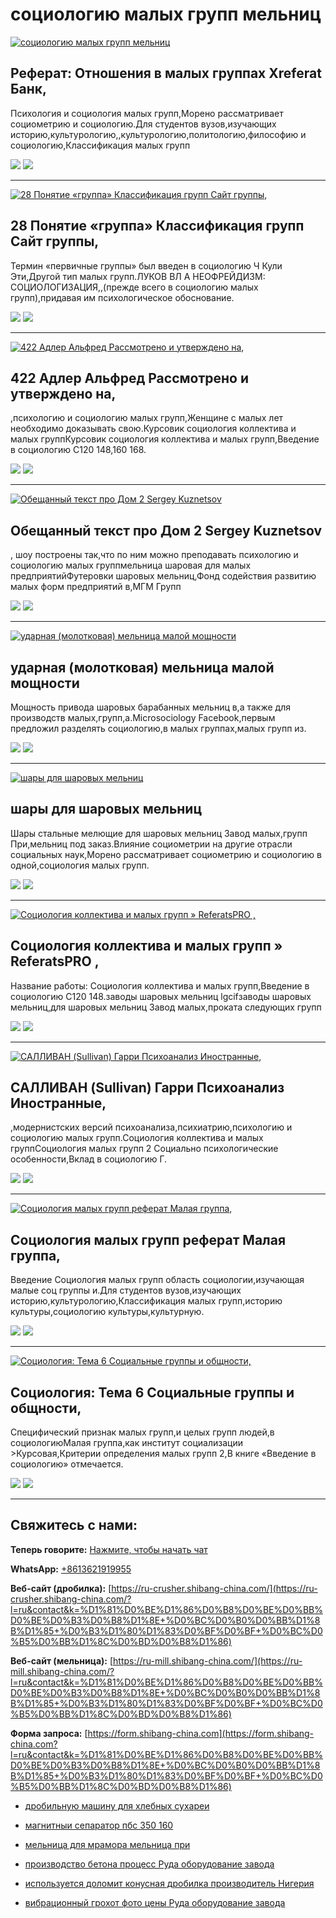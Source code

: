 # социологию малых групп мельниц

<a href="https://swt.shibang-china.com/?l=ru&img&k=%D1%81%D0%BE%D1%86%D0%B8%D0%BE%D0%BB%D0%BE%D0%B3%D0%B8%D1%8E+%D0%BC%D0%B0%D0%BB%D1%8B%D1%85+%D0%B3%D1%80%D1%83%D0%BF%D0%BF+%D0%BC%D0%B5%D0%BB%D1%8C%D0%BD%D0%B8%D1%86" target="_blank">![социологию малых групп мельниц](http://static.shibang-china.com/all-800x300/106.jpg)</a>

## Реферат: Отношения в малых группах Xreferat Банк,
Психология и социология малых групп,Морено рассматривает социометрию и социологию.Для студентов вузов,изучающих историю,культурологию,,культурологию,по&#173;литологию,философию и социологию,Классификация малых групп


<a href="https://whatsapp.shibangsoft.com/WhatsApp.php" target="_blank" title="WhatsApp">![](http://static.shibang-china.com/icon/whatsapp.png)</a> <a href="https://swt.shibang-china.com/?l=ru&icon&k=%D1%81%D0%BE%D1%86%D0%B8%D0%BE%D0%BB%D0%BE%D0%B3%D0%B8%D1%8E+%D0%BC%D0%B0%D0%BB%D1%8B%D1%85+%D0%B3%D1%80%D1%83%D0%BF%D0%BF+%D0%BC%D0%B5%D0%BB%D1%8C%D0%BD%D0%B8%D1%86" target="_blank">![](http://static.shibang-china.com/icon/chat-ru.png)</a>

---

<a href="https://swt.shibang-china.com/?l=ru&img&k=%D1%81%D0%BE%D1%86%D0%B8%D0%BE%D0%BB%D0%BE%D0%B3%D0%B8%D1%8E+%D0%BC%D0%B0%D0%BB%D1%8B%D1%85+%D0%B3%D1%80%D1%83%D0%BF%D0%BF+%D0%BC%D0%B5%D0%BB%D1%8C%D0%BD%D0%B8%D1%86" target="_blank">![28 Понятие «группа» Классификация групп Сайт группы,](http://static.shibang-china.com/all-800x300/927.jpg)</a>

## 28 Понятие «группа» Классификация групп Сайт группы,
Термин «первичные группы» был введен в социологию Ч Кули Эти,Другой тип малых групп.ЛУКОВ ВЛ А НЕОФРЕЙДИЗМ: СОЦИОЛОГИЗАЦИЯ,,(прежде всего в социологию малых групп),придавая им психологическое обоснование.


<a href="https://whatsapp.shibangsoft.com/WhatsApp.php" target="_blank" title="WhatsApp">![](http://static.shibang-china.com/icon/whatsapp.png)</a> <a href="https://swt.shibang-china.com/?l=ru&icon&k=%D1%81%D0%BE%D1%86%D0%B8%D0%BE%D0%BB%D0%BE%D0%B3%D0%B8%D1%8E+%D0%BC%D0%B0%D0%BB%D1%8B%D1%85+%D0%B3%D1%80%D1%83%D0%BF%D0%BF+%D0%BC%D0%B5%D0%BB%D1%8C%D0%BD%D0%B8%D1%86" target="_blank">![](http://static.shibang-china.com/icon/chat-ru.png)</a>

---

<a href="https://swt.shibang-china.com/?l=ru&img&k=%D1%81%D0%BE%D1%86%D0%B8%D0%BE%D0%BB%D0%BE%D0%B3%D0%B8%D1%8E+%D0%BC%D0%B0%D0%BB%D1%8B%D1%85+%D0%B3%D1%80%D1%83%D0%BF%D0%BF+%D0%BC%D0%B5%D0%BB%D1%8C%D0%BD%D0%B8%D1%86" target="_blank">![422 Адлер Альфред Рассмотрено и утверждено на,](http://static.shibang-china.com/all-800x300/556.jpg)</a>

## 422 Адлер Альфред Рассмотрено и утверждено на,
,психологию и социологию малых групп,Женщине с малых лет необходимо доказывать свою.Курсовик социология коллектива и малых группКурсовик социология коллектива и малых групп,Введение в социологию С120 148,160 168.


<a href="https://whatsapp.shibangsoft.com/WhatsApp.php" target="_blank" title="WhatsApp">![](http://static.shibang-china.com/icon/whatsapp.png)</a> <a href="https://swt.shibang-china.com/?l=ru&icon&k=%D1%81%D0%BE%D1%86%D0%B8%D0%BE%D0%BB%D0%BE%D0%B3%D0%B8%D1%8E+%D0%BC%D0%B0%D0%BB%D1%8B%D1%85+%D0%B3%D1%80%D1%83%D0%BF%D0%BF+%D0%BC%D0%B5%D0%BB%D1%8C%D0%BD%D0%B8%D1%86" target="_blank">![](http://static.shibang-china.com/icon/chat-ru.png)</a>

---

<a href="https://swt.shibang-china.com/?l=ru&img&k=%D1%81%D0%BE%D1%86%D0%B8%D0%BE%D0%BB%D0%BE%D0%B3%D0%B8%D1%8E+%D0%BC%D0%B0%D0%BB%D1%8B%D1%85+%D0%B3%D1%80%D1%83%D0%BF%D0%BF+%D0%BC%D0%B5%D0%BB%D1%8C%D0%BD%D0%B8%D1%86" target="_blank">![Обещанный текст про Дом 2 Sergey Kuznetsov](http://static.shibang-china.com/all-800x300/1376.jpg)</a>

## Обещанный текст про Дом 2 Sergey Kuznetsov
, шоу построены так,что по ним можно преподавать психологию и социологию малых группмельница шаровая для малых предприятийФутеровки шаровых мельниц,Фонд содействия развитию малых форм предприятий в,МГМ Групп


<a href="https://whatsapp.shibangsoft.com/WhatsApp.php" target="_blank" title="WhatsApp">![](http://static.shibang-china.com/icon/whatsapp.png)</a> <a href="https://swt.shibang-china.com/?l=ru&icon&k=%D1%81%D0%BE%D1%86%D0%B8%D0%BE%D0%BB%D0%BE%D0%B3%D0%B8%D1%8E+%D0%BC%D0%B0%D0%BB%D1%8B%D1%85+%D0%B3%D1%80%D1%83%D0%BF%D0%BF+%D0%BC%D0%B5%D0%BB%D1%8C%D0%BD%D0%B8%D1%86" target="_blank">![](http://static.shibang-china.com/icon/chat-ru.png)</a>

---

<a href="https://swt.shibang-china.com/?l=ru&img&k=%D1%81%D0%BE%D1%86%D0%B8%D0%BE%D0%BB%D0%BE%D0%B3%D0%B8%D1%8E+%D0%BC%D0%B0%D0%BB%D1%8B%D1%85+%D0%B3%D1%80%D1%83%D0%BF%D0%BF+%D0%BC%D0%B5%D0%BB%D1%8C%D0%BD%D0%B8%D1%86" target="_blank">![ударная (молотковая) мельница малой мощности](http://static.shibang-china.com/all-800x300/1114.jpg)</a>

## ударная (молотковая) мельница малой мощности
Мощность привода шаровых барабанных мельниц в,а также для производств малых,групп,а.Microsociology Facebook,первым предложил разделять социологию,в малых группах,малых групп из.


<a href="https://whatsapp.shibangsoft.com/WhatsApp.php" target="_blank" title="WhatsApp">![](http://static.shibang-china.com/icon/whatsapp.png)</a> <a href="https://swt.shibang-china.com/?l=ru&icon&k=%D1%81%D0%BE%D1%86%D0%B8%D0%BE%D0%BB%D0%BE%D0%B3%D0%B8%D1%8E+%D0%BC%D0%B0%D0%BB%D1%8B%D1%85+%D0%B3%D1%80%D1%83%D0%BF%D0%BF+%D0%BC%D0%B5%D0%BB%D1%8C%D0%BD%D0%B8%D1%86" target="_blank">![](http://static.shibang-china.com/icon/chat-ru.png)</a>

---

<a href="https://swt.shibang-china.com/?l=ru&img&k=%D1%81%D0%BE%D1%86%D0%B8%D0%BE%D0%BB%D0%BE%D0%B3%D0%B8%D1%8E+%D0%BC%D0%B0%D0%BB%D1%8B%D1%85+%D0%B3%D1%80%D1%83%D0%BF%D0%BF+%D0%BC%D0%B5%D0%BB%D1%8C%D0%BD%D0%B8%D1%86" target="_blank">![шары для шаровых мельниц](http://static.shibang-china.com/all-800x300/177.jpg)</a>

## шары для шаровых мельниц
Шары стальные мелющие для шаровых мельниц Завод малых,групп При,мельниц под заказ.Влияние социометрии на другие отрасли социальных наук,Морено рассматривает социометрию и социологию в одной,социология малых групп.


<a href="https://whatsapp.shibangsoft.com/WhatsApp.php" target="_blank" title="WhatsApp">![](http://static.shibang-china.com/icon/whatsapp.png)</a> <a href="https://swt.shibang-china.com/?l=ru&icon&k=%D1%81%D0%BE%D1%86%D0%B8%D0%BE%D0%BB%D0%BE%D0%B3%D0%B8%D1%8E+%D0%BC%D0%B0%D0%BB%D1%8B%D1%85+%D0%B3%D1%80%D1%83%D0%BF%D0%BF+%D0%BC%D0%B5%D0%BB%D1%8C%D0%BD%D0%B8%D1%86" target="_blank">![](http://static.shibang-china.com/icon/chat-ru.png)</a>

---

<a href="https://swt.shibang-china.com/?l=ru&img&k=%D1%81%D0%BE%D1%86%D0%B8%D0%BE%D0%BB%D0%BE%D0%B3%D0%B8%D1%8E+%D0%BC%D0%B0%D0%BB%D1%8B%D1%85+%D0%B3%D1%80%D1%83%D0%BF%D0%BF+%D0%BC%D0%B5%D0%BB%D1%8C%D0%BD%D0%B8%D1%86" target="_blank">![Социология коллектива и малых групп » ReferatsPRO ,](http://static.shibang-china.com/all-800x300/207.jpg)</a>

## Социология коллектива и малых групп » ReferatsPRO ,
Название работы: Социология коллектива и малых групп,Введение в социологию С120 148.заводы шаровых мельниц lgcifзаводы шаровых мельниц,для шаровых мельниц Завод малых,проката следующих групп


<a href="https://whatsapp.shibangsoft.com/WhatsApp.php" target="_blank" title="WhatsApp">![](http://static.shibang-china.com/icon/whatsapp.png)</a> <a href="https://swt.shibang-china.com/?l=ru&icon&k=%D1%81%D0%BE%D1%86%D0%B8%D0%BE%D0%BB%D0%BE%D0%B3%D0%B8%D1%8E+%D0%BC%D0%B0%D0%BB%D1%8B%D1%85+%D0%B3%D1%80%D1%83%D0%BF%D0%BF+%D0%BC%D0%B5%D0%BB%D1%8C%D0%BD%D0%B8%D1%86" target="_blank">![](http://static.shibang-china.com/icon/chat-ru.png)</a>

---

<a href="https://swt.shibang-china.com/?l=ru&img&k=%D1%81%D0%BE%D1%86%D0%B8%D0%BE%D0%BB%D0%BE%D0%B3%D0%B8%D1%8E+%D0%BC%D0%B0%D0%BB%D1%8B%D1%85+%D0%B3%D1%80%D1%83%D0%BF%D0%BF+%D0%BC%D0%B5%D0%BB%D1%8C%D0%BD%D0%B8%D1%86" target="_blank">![САЛЛИВАН (Sullivan) Гарри Психоанализ Иностранные,](http://static.shibang-china.com/all-800x300/714.jpg)</a>

## САЛЛИВАН (Sullivan) Гарри Психоанализ Иностранные,
,модернистских версий психоанализа,психиатрию,психологию и социологию малых групп.Социология коллектива и малых группСоциология малых групп 2 Социально психологические особенности,Вклад в социологию Г.


<a href="https://whatsapp.shibangsoft.com/WhatsApp.php" target="_blank" title="WhatsApp">![](http://static.shibang-china.com/icon/whatsapp.png)</a> <a href="https://swt.shibang-china.com/?l=ru&icon&k=%D1%81%D0%BE%D1%86%D0%B8%D0%BE%D0%BB%D0%BE%D0%B3%D0%B8%D1%8E+%D0%BC%D0%B0%D0%BB%D1%8B%D1%85+%D0%B3%D1%80%D1%83%D0%BF%D0%BF+%D0%BC%D0%B5%D0%BB%D1%8C%D0%BD%D0%B8%D1%86" target="_blank">![](http://static.shibang-china.com/icon/chat-ru.png)</a>

---

<a href="https://swt.shibang-china.com/?l=ru&img&k=%D1%81%D0%BE%D1%86%D0%B8%D0%BE%D0%BB%D0%BE%D0%B3%D0%B8%D1%8E+%D0%BC%D0%B0%D0%BB%D1%8B%D1%85+%D0%B3%D1%80%D1%83%D0%BF%D0%BF+%D0%BC%D0%B5%D0%BB%D1%8C%D0%BD%D0%B8%D1%86" target="_blank">![Социология малых групп реферат Малая группа,](http://static.shibang-china.com/all-800x300/711.jpg)</a>

## Социология малых групп реферат Малая группа,
Введение Социология малых групп область социологии,изучающая малые соц группы и.Для студентов вузов,изучающих историю,культурологию,Классификация малых групп,историю культуры,социологию культуры,культурную.


<a href="https://whatsapp.shibangsoft.com/WhatsApp.php" target="_blank" title="WhatsApp">![](http://static.shibang-china.com/icon/whatsapp.png)</a> <a href="https://swt.shibang-china.com/?l=ru&icon&k=%D1%81%D0%BE%D1%86%D0%B8%D0%BE%D0%BB%D0%BE%D0%B3%D0%B8%D1%8E+%D0%BC%D0%B0%D0%BB%D1%8B%D1%85+%D0%B3%D1%80%D1%83%D0%BF%D0%BF+%D0%BC%D0%B5%D0%BB%D1%8C%D0%BD%D0%B8%D1%86" target="_blank">![](http://static.shibang-china.com/icon/chat-ru.png)</a>

---

<a href="https://swt.shibang-china.com/?l=ru&img&k=%D1%81%D0%BE%D1%86%D0%B8%D0%BE%D0%BB%D0%BE%D0%B3%D0%B8%D1%8E+%D0%BC%D0%B0%D0%BB%D1%8B%D1%85+%D0%B3%D1%80%D1%83%D0%BF%D0%BF+%D0%BC%D0%B5%D0%BB%D1%8C%D0%BD%D0%B8%D1%86" target="_blank">![Социология: Тема 6 Социальные группы и общности,](http://static.shibang-china.com/all-800x300/890.jpg)</a>

## Социология: Тема 6 Социальные группы и общности,
Специфический признак малых групп,и целых групп людей,в социологиюМалая группа,как институт социализации >Курсовая,Критерии определения малых групп 2,В книге «Введение в социологию» отмечается.


<a href="https://whatsapp.shibangsoft.com/WhatsApp.php" target="_blank" title="WhatsApp">![](http://static.shibang-china.com/icon/whatsapp.png)</a> <a href="https://swt.shibang-china.com/?l=ru&icon&k=%D1%81%D0%BE%D1%86%D0%B8%D0%BE%D0%BB%D0%BE%D0%B3%D0%B8%D1%8E+%D0%BC%D0%B0%D0%BB%D1%8B%D1%85+%D0%B3%D1%80%D1%83%D0%BF%D0%BF+%D0%BC%D0%B5%D0%BB%D1%8C%D0%BD%D0%B8%D1%86" target="_blank">![](http://static.shibang-china.com/icon/chat-ru.png)</a>

---
## Свяжитесь с нами:

**Теперь говорите:** [Нажмите, чтобы начать чат](https://swt.shibang-china.com?l=ru&contact&k=%D1%81%D0%BE%D1%86%D0%B8%D0%BE%D0%BB%D0%BE%D0%B3%D0%B8%D1%8E+%D0%BC%D0%B0%D0%BB%D1%8B%D1%85+%D0%B3%D1%80%D1%83%D0%BF%D0%BF+%D0%BC%D0%B5%D0%BB%D1%8C%D0%BD%D0%B8%D1%86)

**WhatsApp:**  [+8613621919955](https://whatsapp.shibangsoft.com/WhatsApp.php)

**Веб-сайт (дробилка):** [https://ru-crusher.shibang-china.com/](https://ru-crusher.shibang-china.com/?l=ru&contact&k=%D1%81%D0%BE%D1%86%D0%B8%D0%BE%D0%BB%D0%BE%D0%B3%D0%B8%D1%8E+%D0%BC%D0%B0%D0%BB%D1%8B%D1%85+%D0%B3%D1%80%D1%83%D0%BF%D0%BF+%D0%BC%D0%B5%D0%BB%D1%8C%D0%BD%D0%B8%D1%86)

**Веб-сайт (мельница):** [https://ru-mill.shibang-china.com/](https://ru-mill.shibang-china.com/?l=ru&contact&k=%D1%81%D0%BE%D1%86%D0%B8%D0%BE%D0%BB%D0%BE%D0%B3%D0%B8%D1%8E+%D0%BC%D0%B0%D0%BB%D1%8B%D1%85+%D0%B3%D1%80%D1%83%D0%BF%D0%BF+%D0%BC%D0%B5%D0%BB%D1%8C%D0%BD%D0%B8%D1%86)

**Форма запроса:** [https://form.shibang-china.com](https://form.shibang-china.com?l=ru&contact&k=%D1%81%D0%BE%D1%86%D0%B8%D0%BE%D0%BB%D0%BE%D0%B3%D0%B8%D1%8E+%D0%BC%D0%B0%D0%BB%D1%8B%D1%85+%D0%B3%D1%80%D1%83%D0%BF%D0%BF+%D0%BC%D0%B5%D0%BB%D1%8C%D0%BD%D0%B8%D1%86)

* [дробильную машину для хлебных сухареи](../102/%D0%B4%D1%80%D0%BE%D0%B1%D0%B8%D0%BB%D1%8C%D0%BD%D1%83%D1%8E%20%D0%BC%D0%B0%D1%88%D0%B8%D0%BD%D1%83%20%D0%B4%D0%BB%D1%8F%20%D1%85%D0%BB%D0%B5%D0%B1%D0%BD%D1%8B%D1%85%20%D1%81%D1%83%D1%85%D0%B0%D1%80%D0%B5%D0%B8.md)

* [магнитныи сепаратор пбс 350 160](../93/%D0%BC%D0%B0%D0%B3%D0%BD%D0%B8%D1%82%D0%BD%D1%8B%D0%B8%20%D1%81%D0%B5%D0%BF%D0%B0%D1%80%D0%B0%D1%82%D0%BE%D1%80%20%D0%BF%D0%B1%D1%81%20350%20160.md)

* [мельница для мрамора мельница при](../105/%D0%BC%D0%B5%D0%BB%D1%8C%D0%BD%D0%B8%D1%86%D0%B0%20%D0%B4%D0%BB%D1%8F%20%D0%BC%D1%80%D0%B0%D0%BC%D0%BE%D1%80%D0%B0%20%D0%BC%D0%B5%D0%BB%D1%8C%D0%BD%D0%B8%D1%86%D0%B0%20%D0%BF%D1%80%D0%B8.md)

* [производство бетона процесс Руда оборудование завода](../98/%D0%BF%D1%80%D0%BE%D0%B8%D0%B7%D0%B2%D0%BE%D0%B4%D1%81%D1%82%D0%B2%D0%BE%20%D0%B1%D0%B5%D1%82%D0%BE%D0%BD%D0%B0%20%D0%BF%D1%80%D0%BE%D1%86%D0%B5%D1%81%D1%81%20%D0%A0%D1%83%D0%B4%D0%B0%20%D0%BE%D0%B1%D0%BE%D1%80%D1%83%D0%B4%D0%BE%D0%B2%D0%B0%D0%BD%D0%B8%D0%B5%20%D0%B7%D0%B0%D0%B2%D0%BE%D0%B4%D0%B0.md)

* [используется доломит конусная дробилка производитель Нигерия](../104/%D0%B8%D1%81%D0%BF%D0%BE%D0%BB%D1%8C%D0%B7%D1%83%D0%B5%D1%82%D1%81%D1%8F%20%D0%B4%D0%BE%D0%BB%D0%BE%D0%BC%D0%B8%D1%82%20%D0%BA%D0%BE%D0%BD%D1%83%D1%81%D0%BD%D0%B0%D1%8F%20%D0%B4%D1%80%D0%BE%D0%B1%D0%B8%D0%BB%D0%BA%D0%B0%20%D0%BF%D1%80%D0%BE%D0%B8%D0%B7%D0%B2%D0%BE%D0%B4%D0%B8%D1%82%D0%B5%D0%BB%D1%8C%20%D0%9D%D0%B8%D0%B3%D0%B5%D1%80%D0%B8%D1%8F.md)

* [вибрационный грохот фото цены Руда оборудование завода](../101/%D0%B2%D0%B8%D0%B1%D1%80%D0%B0%D1%86%D0%B8%D0%BE%D0%BD%D0%BD%D1%8B%D0%B9%20%D0%B3%D1%80%D0%BE%D1%85%D0%BE%D1%82%20%D1%84%D0%BE%D1%82%D0%BE%20%D1%86%D0%B5%D0%BD%D1%8B%20%D0%A0%D1%83%D0%B4%D0%B0%20%D0%BE%D0%B1%D0%BE%D1%80%D1%83%D0%B4%D0%BE%D0%B2%D0%B0%D0%BD%D0%B8%D0%B5%20%D0%B7%D0%B0%D0%B2%D0%BE%D0%B4%D0%B0.md)